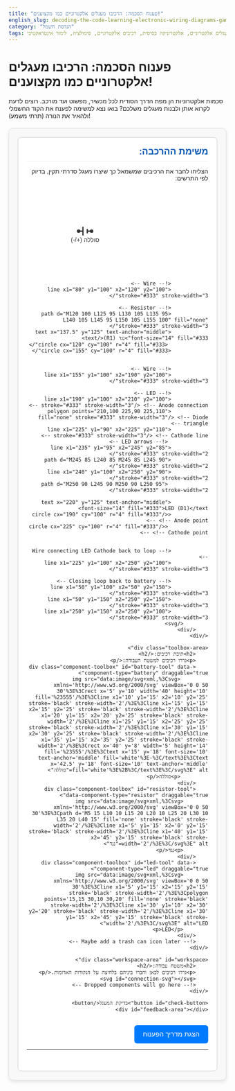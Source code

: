 ```yaml
---
title: "פענוח הסכמה: הרכיבו מעגלים אלקטרוניים כמו מקצוענים!"
english_slug: decoding-the-code-learning-electronic-wiring-diagrams-game
category: "הנדסת חשמל"
tags: תרשימי חיווט, סכמות אלקטרוניות, מעגלים אלקטרוניים, אלקטרוניקה בסיסית, רכיבים אלקטרוניים, סימולציה, לימוד אינטראקטיבי
---
```

# פענוח הסכמה: הרכיבו מעגלים אלקטרוניים כמו מקצוענים!
סכמות אלקטרוניות הן מפת הדרך הסודית לכל מכשיר, מפשוט ועד מורכב. רוצים לדעת לקרוא אותן ולבנות מעגלים משלכם? בואו נצא למשימה לפענח את הקוד החשמלי ולהאיר את הנורה (תרתי משמע)!

<div class="simulation-container">
    <div class="diagram-area">
        <h2>משימת ההרכבה:</h2>
        <p>הצליחו לחבר את הרכיבים שמשמאל כך שיצרו מעגל סדרתי תקין, בדיוק לפי התרשים:</p>
        <div id="target-diagram">
            <!-- Improved SVG representation with clearer labels/style -->
            <svg width="350" height="200" viewBox="0 0 350 200" preserveAspectRatio="xMidYMid meet">
                <!-- Battery -->
                <line x1="50" y1="100" x2="60" y2="100" stroke="#333" stroke-width="3"/>
                <line x1="60" y1="90" x2="60" y2="110" stroke="#333" stroke-width="3"/> <!-- Plus -->
                <line x1="70" y1="95" x2="70" y2="105" stroke="#333" stroke-width="3"/> <!-- Minus -->
                <line x1="70" y1="100" x2="80" y2="100" stroke="#333" stroke-width="3"/>
                <text x="65" y="125" text-anchor="middle" font-size="14" fill="#333">סוללה (+/-)</text>
                <circle cx="50" cy="100" r="4" fill="#333"/>
                <circle cx="80" cy="100" r="4" fill="#333"/>

                <!-- Wire -->
                <line x1="80" y1="100" x2="120" y2="100" stroke="#333" stroke-width="3"/>

                <!-- Resistor -->
                <path d="M120 100 L125 95 L130 105 L135 95 L140 105 L145 95 L150 105 L155 100" fill="none" stroke="#333" stroke-width="3"/>
                <text x="137.5" y="125" text-anchor="middle" font-size="14" fill="#333">נגד (R1)</text>
                 <circle cx="120" cy="100" r="4" fill="#333"/>
                <circle cx="155" cy="100" r="4" fill="#333"/>


                <!-- Wire -->
                <line x1="155" y1="100" x2="190" y2="100" stroke="#333" stroke-width="3"/>

                <!-- LED -->
                <line x1="190" y1="100" x2="210" y2="100" stroke="#333" stroke-width="3"/> <!-- Anode connection -->
                <polygon points="210,100 225,90 225,110" fill="none" stroke="#333" stroke-width="3"/> <!-- Diode triangle -->
                <line x1="225" y1="90" x2="225" y2="110" stroke="#333" stroke-width="3"/> <!-- Cathode line -->
                 <!-- LED arrows -->
                <line x1="235" y1="95" x2="245" y2="85" stroke="#333" stroke-width="2"/>
                <path d="M245 85 L240 85 M245 85 L245 90" stroke="#333" stroke-width="2"/>
                <line x1="240" y1="100" x2="250" y2="90" stroke="#333" stroke-width="2"/>
                 <path d="M250 90 L245 90 M250 90 L250 95" stroke="#333" stroke-width="2"/>

                <text x="220" y="125" text-anchor="middle" font-size="14" fill="#333">LED (D1)</text>
                <circle cx="190" cy="100" r="4" fill="#333"/> <!-- Anode point -->
                 <circle cx="225" cy="100" r="4" fill="#333"/> <!-- Cathode point -->


                <!-- Wire connecting LED Cathode back to loop -->
                <line x1="225" y1="100" x2="250" y2="100" stroke="#333" stroke-width="3"/>

                <!-- Closing loop back to battery -->
                <line x1="50" y1="100" x2="50" y2="150" stroke="#333" stroke-width="3"/>
                <line x1="50" y1="150" x2="250" y2="150" stroke="#333" stroke-width="3"/>
                <line x1="250" y1="150" x2="250" y2="100" stroke="#333" stroke-width="3"/>
            </svg>
        </div>
    </div>

    <div class="toolbox-area">
        <h2>תיבת רכיבים:</h2>
        <p>גררו רכיבים למשטח העבודה:</p>
        <div class="component-toolbox" id="battery-tool" data-component-type="battery" draggable="true">
             <img src="data:image/svg+xml,%3Csvg xmlns='http://www.w3.org/2000/svg' viewBox='0 0 50 30'%3E%3Crect x='5' y='10' width='40' height='10' fill='%23555'/%3E%3Cline x1='10' y1='15' x2='10' y2='25' stroke='black' stroke-width='2'/%3E%3Cline x1='15' y1='15' x2='15' y2='25' stroke='black' stroke-width='2'/%3E%3Cline x1='20' y1='15' x2='20' y2='25' stroke='black' stroke-width='2'/%3E%3Cline x1='25' y1='15' x2='25' y2='25' stroke='black' stroke-width='2'/%3E%3Cline x1='30' y1='15' x2='30' y2='25' stroke='black' stroke-width='2'/%3E%3Cline x1='35' y1='15' x2='35' y2='25' stroke='black' stroke-width='2'/%3E%3Crect x='40' y='8' width='5' height='14' fill='%23555'/%3E%3Ctext x='15' y='18' font-size='10' text-anchor='middle' fill='white'%3E-%3C/text%3E%3Ctext x='42.5' y='18' font-size='10' text-anchor='middle' fill='white'%3E%2B%3C/text%3E%3C/svg%3E" alt="סוללה">
             <p>סוללה</p>
        </div>
        <div class="component-toolbox" id="resistor-tool" data-component-type="resistor" draggable="true">
            <img src="data:image/svg+xml,%3Csvg xmlns='http://www.w3.org/2000/svg' viewBox='0 0 50 30'%3E%3Cpath d='M5 15 L10 10 L15 20 L20 10 L25 20 L30 10 L35 20 L40 15' fill='none' stroke='black' stroke-width='2'/%3E%3Cline x1='5' y1='15' x2='0' y2='15' stroke='black' stroke-width='2'/%3E%3Cline x1='40' y1='15' x2='45' y2='15' stroke='black' stroke-width='2'/%3E%3C/svg%3E" alt="נגד">
            <p>נגד</p>
        </div>
        <div class="component-toolbox" id="led-tool" data-component-type="led" draggable="true">
            <img src="data:image/svg+xml,%3Csvg xmlns='http://www.w3.org/2000/svg' viewBox='0 0 50 30'%3E%3Cline x1='5' y1='15' x2='15' y2='15' stroke='black' stroke-width='2'/%3E%3Cpolygon points='15,15 30,10 30,20' fill='none' stroke='black' stroke-width='2'/%3E%3Cline x1='30' y1='10' x2='30' y2='20' stroke='black' stroke-width='2'/%3E%3Cline x1='30' y1='15' x2='45' y2='15' stroke='black' stroke-width='2'/%3E%3C/svg%3E" alt="LED">
            <p>LED</p>
        </div>
        <!-- Maybe add a trash can icon later -->
    </div>

    <div class="workspace-area" id="workspace">
        <h2>משטח עבודה:</h2>
        <p>גררו רכיבים לכאן וחברו ביניהם בלחיצה על הנקודות האדומות.</p>
        <svg id="connection-svg"></svg>
        <!-- Dropped components will go here -->
    </div>

    <button id="check-button">בדיקת המעגל</button>
    <div id="feedback-area"></div>
</div>

<button id="show-explanation-button">הצגת מדריך הפענוח</button>

<div id="explanation-area" style="display: none;">
    <h2>מדריך לפענוח סכמות אלקטרוניות</h2>
    <p>סכמה אלקטרונית היא שפה ויזואלית אוניברסלית לתקשורת על מבנה מעגלים. היא משתמשת ב<strong>סמלים סטנדרטיים</strong> לרכיבים וב<strong>קווים</strong> לציון חיבורים חשמליים.</p>

    <h3>יסודות הסכמה:</h3>
    <ul>
        <li><strong>קווים:</strong> מייצגים מוליכים (חוטים) המחברים רכיבים. קווים ישרים הם ברירת מחדל.</li>
        <li><strong>צמתים (Junctions):</strong> נקודות מפגש של מספר קווים. מסומנים בדרך כלל בנקודה מלאה. קווים שחוצים זה את זה ללא נקודה משמעותם שאינם מחוברים חשמלית (כמו גשר).</li>
        <li><strong>סמלים:</strong> כל רכיב אלקטרוני מקבל ייצוג גרפי ייחודי המוסכם בינלאומית.</li>
    </ul>

    <h3>סמלי רכיבים נפוצים (כפי שראינו במשחק):</h3>
    <ul>
        <li><strong>מקור מתח (סוללה, DC):</strong> מיוצג ע"י קווים מקבילים באורכים שונים. הקו הארוך הוא **הקוטב החיובי (+)**, הקצר הוא **השלילי (-)**.</li>
        <li><strong>נגד (Resistor):</strong> מגביל זרם. לרוב מיוצג ע"י קו זיגזג (תקן אמריקאי) או מלבן (תקן אירופי). אין לו קוטביות.</li>
        <li><strong>דיודת LED (Light Emitting Diode):</strong> סוג של דיודה שפולטת אור. מאפשרת לזרם לזרום רק בכיוון אחד - מ<strong>האנודה (+)</strong> (צד המשולש הצר) ל<strong>קתודה (-)</strong> (צד הפס). מסומנת כדיודה רגילה עם חצים היוצאים ממנה.</li>
        <li>רכיבים נוספים שתפגשו בהמשך: קבלים, טרנזיסטורים, מתגים, סלילים, ועוד רבים...</li>
    </ul>

    <h3>קריאת תוויות וערכים:</h3>
    <p>לצד הסמלים מופיעות לרוב תוויות (זיהוי הרכיב, למשל R1, D2) וערכים (הגודל החשמלי, למשל 1kΩ, 10µF). תוויות עוקבות אחר אות המייצגת את סוג הרכיב (R=נגד, C=קבל, D=דיודה, L=סליל, Q=טרנזיסטור, IC=מעגל משולב).</p>

    <h3>איך "עוקבים" אחרי זרם בסכמה?</h3>
    <p>דמיינו את הזרם יוצא מהקוטב החיובי של הסוללה (+), נע לאורך הקווים, עובר דרך הרכיבים (בהתאם לתפקידם וקוטביותם), וחוזר לקוטב השלילי (-). מעגל חייב להיות **סגור** כדי שהזרם יזרום ברציפות.</p>

    <h3>פתרון בעיות בעזרת סכמה:</h3>
    <ul>
        <li>ודאו שכל הרכיבים הנחוצים קיימים.</li>
        <li>עקבו אחר הקווים וודאו שכל רכיב מחובר לנקודות הנכונות.</li>
        <li><strong>הכי חשוב:</strong> בדקו קוטביות ברכיבים כמו סוללות ו-LEDים! חיבור הפוך ימנע מהמעגל לפעול או אף יגרום לנזק.</li>
    </ul>
</div>

<style>
    .simulation-container {
        direction: rtl; /* Set base direction for RTL */
        display: flex;
        flex-wrap: wrap;
        gap: 20px;
        margin-top: 20px;
        border: 1px solid #e0e0e0; /* Softer border */
        padding: 20px;
        border-radius: 10px;
        background-color: #f8f8f8; /* Lighter background */
        box-shadow: 0 4px 8px rgba(0, 0, 0, 0.1); /* Subtle shadow */
         font-family: 'Arial', sans-serif; /* Use a common font */
    }

     .simulation-container h2, .simulation-container p {
         text-align: right;
         width: 100%; /* Ensure they take full width */
     }

    .diagram-area, .toolbox-area, .workspace-area {
        border: 1px solid #d0d0d0; /* Softer border */
        padding: 20px;
        border-radius: 8px;
        background-color: #ffffff; /* White background for inner areas */
        flex: 1; /* Allow areas to grow */
        min-width: 300px; /* Minimum width before wrapping */
        position: relative; /* Needed for SVG overlay */
        box-shadow: inset 0 1px 3px rgba(0, 0, 0, 0.05); /* Inner shadow */
    }

     .diagram-area h2, .toolbox-area h2, .workspace-area h2 {
         margin-top: 0;
         color: #0056b3; /* Theme color */
         border-bottom: 1px solid #eee;
         padding-bottom: 10px;
         margin-bottom: 15px;
     }

    .toolbox-area {
         min-width: 180px; /* Slightly wider toolbox */
         flex: unset; /* Don't grow, fixed width */
         width: 180px;
         display: flex;
         flex-direction: column;
         align-items: center;
         text-align: center; /* Center text in toolbox */
    }

     .toolbox-area p {
         font-size: 0.9em;
         color: #555;
     }

    .workspace-area {
        min-height: 350px; /* Taller workspace */
        position: relative;
        overflow: hidden; /* Hide overflow for lines */
        background-image: url('data:image/svg+xml,%3Csvg width="15" height="15" xmlns="http://www.w3.org/2000/svg"%3E%3Ccircle cx="7.5" cy="7.5" r="1.5" fill="%23e0e0e0"/%3E%3C/svg%3E'); /* More subtle dot grid */
        background-size: 15px 15px; /* Larger grid size */
        background-position: center; /* Center the grid */
    }

     #connection-svg {
         position: absolute;
         top: 0;
         left: 0;
         width: 100%;
         height: 100%;
         pointer-events: none; /* Allow clicks to pass through to components */
         z-index: 1; /* Below components */
     }

    .component-toolbox {
        border: 1px solid #c0c0c0; /* Softer border */
        padding: 12px; /* More padding */
        margin-bottom: 12px; /* More space */
        cursor: grab;
        background-color: #e9e9e9; /* Light gray */
        border-radius: 8px; /* Rounded corners */
        text-align: center;
        width: 100px; /* Wider toolbox item */
        display: flex;
        flex-direction: column;
        align-items: center;
        font-size: 0.9em;
        transition: transform 0.2s ease-in-out, box-shadow 0.2s ease-in-out; /* Smooth hover effects */
        box-shadow: 0 2px 4px rgba(0,0,0,0.08);
    }

    .component-toolbox:hover {
         transform: translateY(-3px); /* Lift on hover */
         box-shadow: 0 4px 8px rgba(0,0,0,0.15);
         background-color: #e0e0e0;
    }

    .component-toolbox img {
        width: 50px; /* Larger icons */
        height: 25px;
        margin-bottom: 8px; /* More space */
        pointer-events: none; /* Prevent dragging the image instead of the div */
    }

    .component-in-workspace {
        position: absolute;
        border: 1px solid #99aacc; /* Blueish border */
        padding: 10px;
        background-color: #ddeeff; /* Light blueish */
        border-radius: 8px;
        cursor: grab; /* Default cursor */
        z-index: 10; /* Above SVG */
         text-align: center;
        width: 100px; /* Match toolbox size */
         display: flex;
        flex-direction: column;
        align-items: center;
        font-size: 0.8em;
        pointer-events: all; /* Allow clicks on the component container */
         box-shadow: 0 2px 5px rgba(0,0,0,0.1);
         transition: box-shadow 0.1s ease-in-out;
    }

     .component-in-workspace.dragging {
         cursor: grabbing; /* Cursor when actually dragging */
         box-shadow: 0 5px 15px rgba(0,0,0,0.2); /* More prominent shadow when dragging */
         z-index: 30; /* Ensure it's on top */
     }

    .component-in-workspace img {
         width: 50px; /* Match toolbox size */
        height: 25px;
        margin-bottom: 5px;
        pointer-events: none; /* Prevent interference with drag */
    }

     .connection-point {
         position: absolute;
         width: 16px; /* Larger click area */
         height: 16px;
         background-color: rgba(255, 0, 0, 0.6); /* Semi-transparent red */
         border-radius: 50%;
         cursor: crosshair;
         z-index: 20; /* Above component */
         transform: translate(-50%, -50%); /* Center the point */
         pointer-events: all; /* Make points clickable */
         border: 2px solid #fff; /* White border */
         transition: background-color 0.1s ease-in-out, transform 0.1s ease-in-out;
     }

     .connection-point:hover {
         background-color: rgba(0, 255, 0, 0.8); /* Green on hover */
         transform: translate(-50%, -50%) scale(1.1); /* Slightly grow on hover */
     }

     /* Position connection points relative to component-in-workspace */
     .component-in-workspace[data-component-type="battery"] .connection-point[data-terminal="plus"] { top: 50%; left: calc(100% + 0px); } /* Adjusted slightly to match SVG points better */
     .component-in-workspace[data-component-type="battery"] .connection-point[data-terminal="minus"] { top: 50%; left: -0px; } /* Adjusted slightly */
    .component-in-workspace[data-component-type="resistor"] .connection-point[data-terminal="1"] { top: 50%; left: -0px; } /* Adjusted slightly */
    .component-in-workspace[data-component-type="resistor"] .connection-point[data-terminal="2"] { top: 50%; left: calc(100% + 0px); } /* Adjusted slightly */
    .component-in-workspace[data-component-type="led"] .connection-point[data-terminal="anode"] { top: 50%; left: -0px; } /* Adjusted slightly */
    .component-in-workspace[data-component-type="led"] .connection-point[data-terminal="cathode"] { top: 50%; left: calc(100% + 0px); } /* Adjusted slightly */


     .connecting {
         background-color: rgba(255, 165, 0, 0.8) !important; /* Orange when starting connection */
         transform: translate(-50%, -50%) scale(1.2); /* Grow slightly */
         box-shadow: 0 0 8px rgba(255, 165, 0, 0.5);
     }

     svg line {
         stroke: #333; /* Darker lines */
         stroke-width: 3; /* Thicker lines */
         pointer-events: none; /* Lines are not interactive (for simplicity) */
         fill: none;
     }

    button {
        margin-top: 15px;
        padding: 12px 20px;
        font-size: 1.1em;
        cursor: pointer;
        border: none;
        border-radius: 6px;
        background-color: #007bff;
        color: white;
        transition: background-color 0.2s ease-in-out, transform 0.1s ease-in-out;
    }

    button:hover {
        background-color: #0056b3;
        transform: translateY(-2px);
        box-shadow: 0 2px 5px rgba(0,0,0,0.2);
    }
     button:active {
         transform: translateY(0);
         box-shadow: none;
     }


    #feedback-area {
        margin-top: 20px;
        padding: 15px; /* More padding */
        border-radius: 8px;
        min-height: 1.5em; /* Reserve space */
        text-align: center;
        font-weight: bold;
         transition: background-color 0.3s ease-in-out, color 0.3s ease-in-out;
    }

    .feedback-success {
        background-color: #d4edda;
        color: #155724;
        border: 1px solid #c3e6cb;
    }

    .feedback-error {
        background-color: #f8d7da;
        color: #721c24;
        border: 1px solid #f5c6cb;
    }

    #explanation-area {
        margin-top: 30px;
        border-top: 1px solid #e0e0e0;
        padding-top: 20px;
         font-family: 'Arial', sans-serif;
         line-height: 1.6;
    }

    #explanation-area h2, #explanation-area h3 {
        color: #0056b3; /* Theme color */
        margin-bottom: 10px;
    }

    #explanation-area h3 {
        margin-top: 15px;
        border-bottom: 1px dashed #eee;
        padding-bottom: 5px;
    }

    #explanation-area ul {
        list-style-type: disc;
        margin-right: 25px; /* RTL list indent */
        padding-right: 0;
    }

    #explanation-area li {
        margin-bottom: 10px;
    }

     #explanation-area strong {
         color: #333;
     }

    /* LED lit simulation */
    .component-in-workspace[data-component-type="led"].led-lit {
        background-color: #fffacd; /* Soft yellow */
        box-shadow: 0 0 15px 5px #ffcc00; /* Brighter glow */
        animation: pulse-glow 1.5s infinite alternate; /* Add animation */
    }

     @keyframes pulse-glow {
         from { box-shadow: 0 0 10px 3px #ffcc00; }
         to { box-shadow: 0 0 20px 8px #ffdd00; }
     }
</style>

<script>
    document.addEventListener('DOMContentLoaded', () => {
        const workspace = document.getElementById('workspace');
        const toolboxItems = document.querySelectorAll('.component-toolbox');
        const checkButton = document.getElementById('check-button');
        const feedbackArea = document.getElementById('feedback-area');
        const connectionSvg = document.getElementById('connection-svg');
        const showExplanationButton = document.getElementById('show-explanation-button');
        const explanationArea = document.getElementById('explanation-area');

        let componentsInWorkspace = []; // { id, type, el, x, y, points: { terminal: pointId, ... } }
        let connections = []; // { point1: pointId, point2: pointId, lineEl: svgLineElement }
        let connectingPoint = null; // To store the first clicked connection point element

        let componentIdCounter = 0;
        let connectionPointIdCounter = 0;
        let dragTarget = null; // Element being dragged

        // --- Drag and Drop functionality ---
        toolboxItems.forEach(item => {
            item.addEventListener('dragstart', (e) => {
                dragTarget = item; // Identify the element being dragged from toolbox
                e.dataTransfer.setData('text/plain', item.dataset.componentType);
                e.dataTransfer.effectAllowed = 'copy';
                 // Add a ghost image if possible, or just rely on default
            });
        });

        workspace.addEventListener('dragover', (e) => {
            e.preventDefault();
            e.dataTransfer.dropEffect = 'copy';
             workspace.style.backgroundColor = '#eef'; // Visual feedback for dragover
        });

        workspace.addEventListener('dragleave', () => {
             workspace.style.backgroundColor = '#ffffff'; // Reset background
        });


        workspace.addEventListener('drop', (e) => {
            e.preventDefault();
             workspace.style.backgroundColor = '#ffffff'; // Reset background
            const rect = workspace.getBoundingClientRect();
            const x = e.clientX - rect.left;
            const y = e.clientY - rect.top;
            const type = e.dataTransfer.getData('text/plain');

            // Prevent dropping multiple components of the same type if only one is needed (for this specific circuit)
             const existingComp = componentsInWorkspace.find(c => c.type === type);
             if (existingComp) {
                 feedbackArea.textContent = `יש כבר רכיב מסוג ${type} במשטח העבודה. למעגל זה דרוש רק אחד מכל סוג.`;
                 feedbackArea.classList.add('feedback-error');
                 return;
             }


            addComponentToWorkspace(type, x, y);
        });

        function addComponentToWorkspace(type, x, y) {
            const componentId = `comp-${componentIdCounter++}`;
            const componentEl = document.createElement('div');
            componentEl.classList.add('component-in-workspace');
            componentEl.dataset.componentType = type;
            componentEl.dataset.componentId = componentId;

             // Add component image/text based on type
            let imgHtml = '';
            let componentText = '';
            let connectionPointsConfig = {}; // { terminalName: { left: '%', top: '%'}, ...} - Using left/top percentages for flexibility

            switch(type) {
                case 'battery':
                    imgHtml = '<img src="data:image/svg+xml,%3Csvg xmlns=\'http://www.w3.org/2000/svg\' viewBox=\'0 0 50 30\'%3E%3Crect x=\'5\ י=\'10\' width=\'40\' height=\'10\' fill=\'%23555\'/%3E%3Cline x1=\'10\' י1=\'15\' x2=\'10\' י2=\'25\' stroke=\'black\' stroke-width=\'2\'/%3E%3Cline x1=\'15\ י1=\'15\' x2=\'15\' י2=\'25\' stroke=\'black\' stroke-width=\'2\'/%3E%3Cline x1=\'20\ י1=\'15\' x2=\'20\' י2=\'25\' stroke=\'black\' stroke-width=\'2\'/%3E%3Cline x1=\'25\ י1=\'15\' x2=\'25\' י2=\'25\' stroke=\'black\' stroke-width=\'2\'/%3E%3Cline x1=\'30\ י1=\'15\' x2=\'30\' י2=\'25\' stroke=\'black\' stroke-width=\'2\'/%3E%3Cline x1=\'35\ י1=\'15\' x2=\'35\' י2=\'25\' stroke=\'black\' stroke-width=\'2\'/%3E%3Crect x=\'40\ י=\'8\' width=\'5\' height=\'14\' fill=\'%23555\'/%3E%3Ctext x=\'15\ י=\'18\' font-size=\'10\' text-anchor=\'middle\' fill=\'white\'%3E-%3C/text%3E%3Ctext x=\'42.5\ י=\'18\' font-size=\'10\' text-anchor=\'middle\' fill=\'white\'%3E%2B%3C/text%3E%3C/svg%3E" alt="סוללה">';
                    componentText = 'סוללה';
                    connectionPointsConfig = { 'minus': { left: '0%', top: '50%' }, 'plus': { left: '100%', top: '50%' } };
                    break;
                case 'resistor':
                     imgHtml = '<img src="data:image/svg+xml,%3Csvg xmlns=\'http://www.w3.org/2000/svg\' viewBox=\'0 0 50 30\'%3E%3Cpath d=\'M5 15 L10 10 L15 20 L20 10 L25 20 L30 10 L35 20 L40 15\' fill=\'none\' stroke=\'black\' stroke-width=\'2\'/%3E%3Cline x1=\'5\' י1=\'15\' x2=\'0\' י2=\'15\' stroke=\'black\' stroke-width=\'2\'/%3E%3Cline x1=\'40\' י1=\'15\' x2=\'45\' י2=\'15\' stroke=\'black\' stroke-width=\'2\'/%3E%3C/svg%3E" alt="נגד">';
                    componentText = 'נגד';
                     connectionPointsConfig = { '1': { left: '0%', top: '50%' }, '2': { left: '100%', top: '50%' } };
                    break;
                case 'led':
                     imgHtml = '<img src="data:image/svg+xml,%3Csvg xmlns=\'http://www.w3.org/2000/svg\' viewBox=\'0 0 50 30\'%3E%3Cline x1=\'5\' י1=\'15\' x2=\'15\' י2=\'15\' stroke=\'black\' stroke-width=\'2\'/%3E%3Cpolygon points=\'15,15 30,10 30,20\' fill=\'none\' stroke=\'black\' stroke-width=\'2\'/%3E%3Cline x1=\'30\' י1=\'10\' x2=\'30\' י2=\'20\' stroke=\'black\' stroke-width=\'2\'/%3E%3Cline x1=\'30\' י1=\'15\' x2=\'45\' י2=\'15\' stroke=\'black\' stroke-width=\'2\'/%3E%3C/svg%3E" alt="LED">';
                    componentText = 'LED';
                     connectionPointsConfig = { 'anode': { left: '0%', top: '50%' }, 'cathode': { left: '100%', top: '50%' } };
                    break;
                 default:
                     return; // Unknown component type
            }

            componentEl.innerHTML = imgHtml + `<p>${componentText}</p>`;

            // Position the element relative to the workspace
            // Use getBoundingClientRect to get the *actual* dimensions after adding content
             // Position it temporarily to measure
             componentEl.style.visibility = 'hidden';
             componentEl.style.position = 'absolute';
             componentEl.style.left = '0px';
             componentEl.style.top = '0px';
             workspace.appendChild(componentEl);

             const compWidth = componentEl.offsetWidth;
             const compHeight = componentEl.offsetHeight;

            // Set final position, centered on the drop point
            componentEl.style.left = `${x - compWidth / 2}px`;
            componentEl.style.top = `${y - compHeight / 2}px`;
            componentEl.style.visibility = 'visible';
            componentEl.style.position = 'absolute'; // Restore position style


            // Add connection points
            const points = {}; // { terminal: pointId }
            for (const terminal in connectionPointsConfig) {
                const pointId = `point-${connectionPointIdCounter++}`;
                const pointEl = document.createElement('div');
                pointEl.classList.add('connection-point');
                pointEl.dataset.pointId = pointId;
                pointEl.dataset.componentId = componentId;
                pointEl.dataset.terminal = terminal; // e.g., 'plus', 'minus', 'anode', 'cathode', '1', '2'
                pointEl.style.top = connectionPointsConfig[terminal].top;
                pointEl.style.left = connectionPointsConfig[terminal].left;

                pointEl.addEventListener('click', handleConnectionPointClick);
                 // Prevent dragging component when dragging from a point
                 pointEl.addEventListener('mousedown', (e) => e.stopPropagation());
                 pointEl.addEventListener('touchstart', (e) => e.stopPropagation()); // For touch devices


                componentEl.appendChild(pointEl);
                points[terminal] = pointId;
            }


             // Make the component itself draggable within the workspace
             let isDraggingComponent = false;
             let dragOffsetX, dragOffsetY;

            componentEl.addEventListener('mousedown', (e) => {
                 if (e.target.classList.contains('connection-point')) return; // Don't drag component if clicked on point
                 isDraggingComponent = true;
                 componentEl.classList.add('dragging'); // Visual feedback
                 const compRect = componentEl.getBoundingClientRect();
                 dragOffsetX = e.clientX - compRect.left;
                 dragOffsetY = e.clientY - compRect.top;

                 // Add temporary event listeners to document for dragging
                 document.addEventListener('mousemove', handleComponentMouseMove);
                 document.addEventListener('mouseup', handleComponentMouseUp);
             });

             // Touch events for dragging
             componentEl.addEventListener('touchstart', (e) => {
                 if (e.target.classList.contains('connection-point')) return;
                 isDraggingComponent = true;
                 componentEl.classList.add('dragging');
                 const touch = e.touches[0];
                 const compRect = componentEl.getBoundingClientRect();
                 dragOffsetX = touch.clientX - compRect.left;
                 dragOffsetY = touch.clientY - compRect.top;

                 document.addEventListener('touchmove', handleComponentTouchMove, { passive: false });
                 document.addEventListener('touchend', handleComponentTouchEnd);
                 e.preventDefault(); // Prevent default touch behavior like scrolling
             });


             function handleComponentMouseMove(e) {
                 if (!isDraggingComponent) return;

                 const workspaceRect = workspace.getBoundingClientRect();
                 let newX = e.clientX - workspaceRect.left - dragOffsetX;
                 let newY = e.clientY - workspaceRect.top - dragOffsetY;

                 // Clamp to workspace boundaries
                 newX = Math.max(0, Math.min(newX, workspaceRect.width - componentEl.offsetWidth));
                 newY = Math.max(0, Math.min(newY, workspaceRect.height - componentEl.offsetHeight));

                 componentEl.style.left = `${newX}px`;
                 componentEl.style.top = `${newY}px`;

                 // Update connection lines while dragging
                 updateConnections(componentId);
             }

             function handleComponentMouseUp() {
                 if (isDraggingComponent) {
                     isDraggingComponent = false;
                     componentEl.classList.remove('dragging');
                     componentEl.style.zIndex = 10; // Reset z-index

                      // Find the component in the array and update its stored position (optional, but good practice)
                      const compData = componentsInWorkspace.find(c => c.id === componentId);
                      if(compData) {
                         const compRect = componentEl.getBoundingClientRect();
                         const workspaceRect = workspace.getBoundingClientRect();
                         // Store relative position
                         compData.x = compRect.left - workspaceRect.left;
                         compData.y = compRect.top - workspaceRect.top;
                      }

                     // Clean up event listeners
                     document.removeEventListener('mousemove', handleComponentMouseMove);
                     document.removeEventListener('mouseup', handleComponentMouseUp);
                 }
             }

             function handleComponentTouchMove(e) {
                 if (!isDraggingComponent || e.touches.length !== 1) return;
                 const touch = e.touches[0];

                 const workspaceRect = workspace.getBoundingClientRect();
                 let newX = touch.clientX - workspaceRect.left - dragOffsetX;
                 let newY = touch.clientY - workspaceRect.top - dragOffsetY;

                 // Clamp to workspace boundaries
                 newX = Math.max(0, Math.min(newX, workspaceRect.width - componentEl.offsetWidth));
                 newY = Math.max(0, Math.min(newY, workspaceRect.offsetHeight - componentEl.offsetHeight));


                 componentEl.style.left = `${newX}px`;
                 componentEl.style.top = `${newY}px`;

                 updateConnections(componentId);
                 e.preventDefault(); // Prevent scrolling
             }

             function handleComponentTouchEnd() {
                 if (isDraggingComponent) {
                     isDraggingComponent = false;
                      componentEl.classList.remove('dragging');
                      componentEl.style.zIndex = 10; // Reset z-index

                       const compData = componentsInWorkspace.find(c => c.id === componentId);
                       if(compData) {
                          const compRect = componentEl.getBoundingClientRect();
                          const workspaceRect = workspace.getBoundingClientRect();
                          compData.x = compRect.left - workspaceRect.left;
                          compData.y = compRect.top - workspaceRect.top;
                       }

                     document.removeEventListener('touchmove', handleComponentTouchMove);
                     document.removeEventListener('touchend', handleComponentTouchEnd);
                 }
             }


            componentsInWorkspace.push({
                id: componentId,
                type: type,
                el: componentEl,
                x: x - compWidth / 2, // Store actual position
                y: y - compHeight / 2,
                points: points // Store pointId mapped to terminal name
            });
        }

        function handleConnectionPointClick(e) {
            const pointEl = e.target;
            const pointId = pointEl.dataset.pointId;

            if (!connectingPoint) {
                // First click: Start a connection
                connectingPoint = {
                    id: pointId,
                    el: pointEl
                };
                 pointEl.classList.add('connecting'); // Visual feedback
                 // Maybe add a temporary line following the cursor? Advanced feature, skip for now.

                 // Add a temporary mousemove listener to draw a line preview
                 // This requires significant SVG/JS work to draw and update a temporary line element.
                 // Sticking to just visual point feedback for now.

            } else {
                // Second click: End a connection
                const point1Id = connectingPoint.id;
                const point2Id = pointId;
                const point1El = connectingPoint.el;

                 // Prevent connecting a point to itself
                 if (point1Id === point2Id) {
                      point1El.classList.remove('connecting');
                      connectingPoint = null;
                      feedbackArea.textContent = 'לא ניתן לחבר נקודת חיבור לעצמה.';
                      feedbackArea.classList.add('feedback-error');
                      return;
                 }

                 // Prevent connecting two points on the same component
                 if (point1El.dataset.componentId === pointEl.dataset.componentId) {
                     point1El.classList.remove('connecting');
                     connectingPoint = null;
                      feedbackArea.textContent = 'לא ניתן לחבר שתי נקודות על אותו רכיב.';
                      feedbackArea.classList.add('feedback-error');
                     return;
                 }

                // Check if either point is already connected *to anything else*
                 const p1Connections = connections.filter(conn => conn.point1 === point1Id || conn.point2 === point1Id);
                 const p2Connections = connections.filter(conn => conn.point1 === point2Id || conn.point2 === point2Id);

                 if (p1Connections.length > 0 || p2Connections.length > 0) {
                     point1El.classList.remove('connecting');
                     connectingPoint = null;
                      feedbackArea.textContent = 'נקודת חיבור אחת או יותר כבר מחוברת. למעגל טורי פשוט כל נקודה מתחברת רק פעם אחת.';
                      feedbackArea.classList.add('feedback-error');
                     return;
                 }


                // Check if this connection already exists (either direction) - Redundant with the above check for single connection per point, but good double-check.
                const exists = connections.some(conn =>
                    (conn.point1 === point1Id && conn.point2 === point2Id) ||
                    (conn.point1 === point2Id && conn.point2 === point1Id)
                );

                if (!exists) {
                    // Add the new connection
                     connections.push({ point1: point1Id, point2: point2Id });
                     redrawConnections();
                     feedbackArea.textContent = ''; // Clear feedback on successful connection
                     feedbackArea.classList.remove('feedback-error');
                 } else {
                      feedbackArea.textContent = 'החיבור הזה כבר קיים!';
                      feedbackArea.classList.add('feedback-error');
                 }


                point1El.classList.remove('connecting');
                connectingPoint = null; // Reset
            }
        }

         function redrawConnections() {
             // Clear existing lines
             connectionSvg.innerHTML = '';

             connections.forEach(conn => {
                 const point1El = document.querySelector(`[data-point-id="${conn.point1}"]`);
                 const point2El = document.querySelector(`[data-point-id="${conn.point2}"]`);

                 if (point1El && point2El) {
                     const p1Rect = point1El.getBoundingClientRect();
                     const p2Rect = point2El.getBoundingClientRect();
                     const workspaceRect = workspace.getBoundingClientRect();

                     // Calculate center coordinates relative to SVG (which is relative to workspace)
                     // Adjust slightly to connect visually to the point center circle
                     const x1 = p1Rect.left + p1Rect.width / 2 - workspaceRect.left;
                     const y1 = p1Rect.top + p1Rect.height / 2 - workspaceRect.top;
                     const x2 = p2Rect.left + p2Rect.width / 2 - workspaceRect.left;
                     const y2 = p2Rect.top + p2Rect.height / 2 - workspaceRect.top;

                     const line = document.createElementNS('http://www.w3.org/2000/svg', 'line');
                     line.setAttribute('x1', x1);
                     line.setAttribute('y1', y1);
                     line.setAttribute('x2', x2);
                     line.setAttribute('y2', y2);
                      // Add data attributes to the line for potential future use (e.g., deletion)
                      line.dataset.point1Id = conn.point1;
                      line.dataset.point2Id = conn.point2;

                     connectionSvg.appendChild(line);

                     // Store the line element reference in the connection object
                     // Find the connection in the array and add the line element
                     const connection = connections.find(c => c.point1 === conn.point1 && c.point2 === conn.point2);
                     if (connection) {
                          connection.lineEl = line;
                     }
                 }
             });
         }

         // Helper to update lines connected to a component being dragged
         function updateConnections(componentId) {
             // Simplest way is to redraw all lines
              redrawConnections();
         }

        // --- Validation and Simulation ---
        checkButton.addEventListener('click', () => {
            feedbackArea.classList.remove('feedback-success', 'feedback-error');
            feedbackArea.textContent = '';

            // Reset LED state before checking
             const ledEl = componentsInWorkspace.find(c => c.type === 'led')?.el;
             if (ledEl) ledEl.classList.remove('led-lit');


            // 1. Check required components count (exactly one of each)
            const requiredComponents = { battery: 1, resistor: 1, led: 1 };
            const componentCounts = componentsInWorkspace.reduce((acc, comp) => {
                acc[comp.type] = (acc[comp.type] || 0) + 1;
                return acc;
            }, {});

            let componentsOK = true;
            for (const type in requiredComponents) {
                if (componentCounts[type] !== requiredComponents[type]) {
                    componentsOK = false;
                    feedbackArea.textContent = `חסרים רכיבים או שיש יותר מדי: דרוש בדיוק 1 סוללה, 1 נגד, 1 LED. `;
                    feedbackArea.classList.add('feedback-error');
                    return; // Stop check if component count is wrong
                }
            }

            // Find the elements once counts are confirmed
            const battery = componentsInWorkspace.find(c => c.type === 'battery');
            const resistor = componentsInWorkspace.find(c => c.type === 'resistor');
            const led = componentsInWorkspace.find(c => c.type === 'led');

            // Map component terminals to point IDs
            const batPlusId = battery.points.plus;
            const batMinusId = battery.points.minus;
            const res1Id = resistor.points['1'];
            const res2Id = resistor.points['2'];
            const ledAnodeId = led.points.anode;
            const ledCathodeId = led.points.cathode;

             // 2. Check connections quantity per point
             const allPoints = [batPlusId, batMinusId, res1Id, res2Id, ledAnodeId, ledCathodeId];
             let connectionCountsOK = true;
             for(const pointId of allPoints) {
                 const count = connections.filter(conn => conn.point1 === pointId || conn.point2 === pointId).length;
                 if (count !== 1) {
                     connectionCountsOK = false;
                     // More specific feedback could identify the problematic point
                     break;
                 }
             }

            if (!connectionCountsOK) {
                 feedbackArea.textContent = 'שגיאה בחיבורים: כל נקודת חיבור צריכה להיות מחוברת לנקודה אחת בלבד כדי ליצור מעגל טורי.';
                feedbackArea.classList.add('feedback-error');
                 return;
            }


            // 3. Check specific connections form the correct loop
            // Expected sequence: Bat+ -> Resistor -> LED Anode -> LED Cathode -> Bat-
            // We need to check the *pairs* that exist match this sequence logic.

             const isConnected = (p1Id, p2Id) => connections.some(conn =>
                 (conn.point1 === p1Id && conn.point2 === p2Id) ||
                 (conn.point1 === p2Id && conn.point2 === p1Id)
             );

             let pathCorrect = false;

             // Check Bat+ to Resistor (either end)
             const batPlusToResistor1 = isConnected(batPlusId, res1Id);
             const batPlusToResistor2 = isConnected(batPlusId, res2Id);

             if (batPlusToResistor1 || batPlusToResistor2) {
                 const resistorPointConnectedToBatPlus = batPlusToResistor1 ? res1Id : res2Id;
                 const otherResistorPoint = batPlusToResistor1 ? res2Id : res1Id;

                 // Check the *other* Resistor end to LED Anode
                 const resToLedAnode = isConnected(otherResistorPoint, ledAnodeId);

                 if (resToLedAnode) {
                      // Check LED Cathode to Bat-
                      const ledCathodeToBatMinus = isConnected(ledCathodeId, batMinusId);

                      if (ledCathodeToBatMinus) {
                          pathCorrect = true; // Found the complete correct path
                      } else {
                           feedbackArea.textContent = 'שגיאה בחיבור: קתודת ה-LED צריכה להתחבר לקוטב השלילי של הסוללה.';
                           feedbackArea.classList.add('feedback-error');
                           return;
                      }
                 } else {
                      feedbackArea.textContent = 'שגיאה בחיבור: הנגד צריך להתחבר לאנודת ה-LED (הצד ללא הפס בסמל).';
                      feedbackArea.classList.add('feedback-error');
                      return;
                 }

             } else {
                  feedbackArea.textContent = 'שגיאה בחיבור: הקוטב החיובי של הסוללה צריך להתחבר לאחד מצידי הנגד.';
                  feedbackArea.classList.add('feedback-error');
                  return;
             }


            // Final check: if path is correct and counts are OK, it's a success!
            if (pathCorrect && connectionCountsOK && componentsOK) {
                 feedbackArea.textContent = 'מצוין! פענחת את הסכמה והרכבת את המעגל בהצלחה. ה-LED נדלק!';
                 feedbackArea.classList.add('feedback-success');
                 // Activate simulation effect
                 if (ledEl) {
                     ledEl.classList.add('led-lit');
                 }
            } else {
                 // Fallback error if something was missed (shouldn't happen with the checks above)
                 feedbackArea.textContent = 'שגיאה בחיבורים. ודא שהמעגל שלם ומחובר כהלכה לפי התרשים: סוללה (+)->נגד->LED (אנודה)->LED (קתודה)->סוללה (-).';
                 feedbackArea.classList.add('feedback-error');
            }
        });


        // --- Explanation Toggle ---
        showExplanationButton.addEventListener('click', () => {
            const isHidden = explanationArea.style.display === 'none';
            explanationArea.style.display = isHidden ? 'block' : 'none';
            showExplanationButton.textContent = isHidden ? 'הסתר מדריך הפענוח' : 'הצגת מדריך הפענוח';
        });

        // Optional: Add a way to clear workspace / delete components/connections
        // This requires more complex event handling (e.g., double click to remove, or a dedicated button)
        // Given the strict structure constraint, let's omit for now.
        // A simple "Clear Workspace" button:
        /*
         const clearButton = document.createElement('button');
         clearButton.textContent = 'נקה משטח עבודה';
         clearButton.addEventListener('click', () => {
             componentsInWorkspace.forEach(comp => comp.el.remove());
             componentsInWorkspace = [];
             connections = [];
             connectionSvg.innerHTML = '';
             connectingPoint = null;
             feedbackArea.textContent = '';
             feedbackArea.classList.remove('feedback-success', 'feedback-error');
         });
         simulationContainer.appendChild(clearButton); // Add it somewhere appropriate
        */


        // Initial state setup (optional: place a component or two by default?) - No, start empty as a game.
         redrawConnections(); // Ensure SVG is ready
    });
</script>
---
```